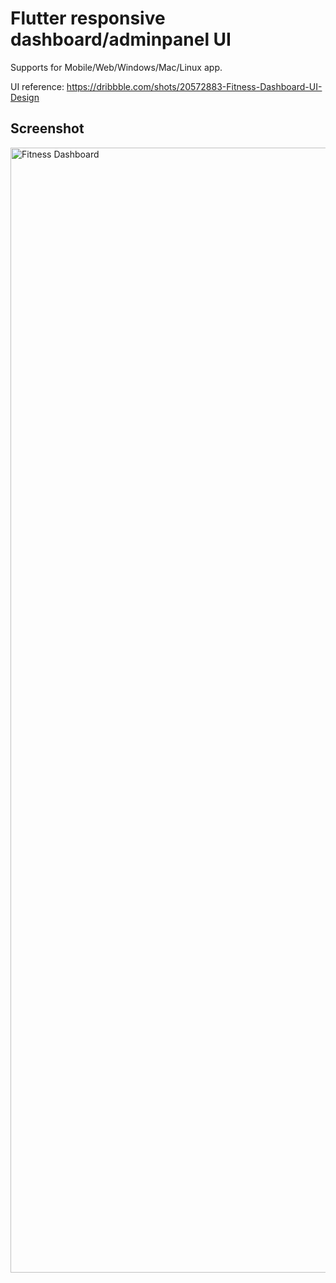 # Flutter responsive dashboard/adminpanel UI

Supports for Mobile/Web/Windows/Mac/Linux app.

UI reference: <https://dribbble.com/shots/20572883-Fitness-Dashboard-UI-Design>  

## Screenshot

<img width="1800" alt="Fitness Dashboard" src="https://user-images.githubusercontent.com/29474697/235890315-e1bba983-2106-4936-8420-bdb286d3cfa1.png">

